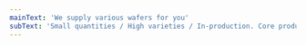 ```yaml
---
mainText: 'We supply various wafers for you'
subText: 'Small quantities / High varieties / In-production. Core products: sapphire wafer, nano PSS, and SiC wafer'
---
```

